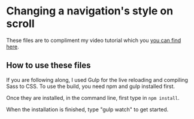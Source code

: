 # Changing a navigation's style on scroll

These files are to compliment my video tutorial which you [you can find here](https://youtu.be/RxnV9Xcw914).

## How to use these files
If you are following along, I used Gulp for the live reloading and compiling Sass to CSS. 
To use the build, you need npm and gulp installed first.

Once they are installed, in the command line, first type in `npm install`.

When the installation is finished, type "gulp watch" to get started.
